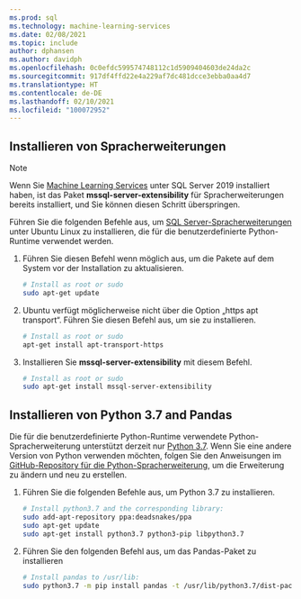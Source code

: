 ```yaml
---
ms.prod: sql
ms.technology: machine-learning-services
ms.date: 02/08/2021
ms.topic: include
author: dphansen
ms.author: davidph
ms.openlocfilehash: 0c0efdc599574748112c1d5909404603de24da2c
ms.sourcegitcommit: 917df4ffd22e4a229af7dc481dcce3ebba0aa4d7
ms.translationtype: HT
ms.contentlocale: de-DE
ms.lasthandoff: 02/10/2021
ms.locfileid: "100072952"
---
```

## <a name="install-language-extensions"></a>Installieren von Spracherweiterungen

> [!NOTE]
> Wenn Sie [Machine Learning Services](../../sql-server-machine-learning-services.md) unter SQL Server 2019 installiert haben, ist das Paket **mssql-server-extensibility** für Spracherweiterungen bereits installiert, und Sie können diesen Schritt überspringen.

Führen Sie die folgenden Befehle aus, um [SQL Server-Spracherweiterungen](../../../language-extensions/language-extensions-overview.md) unter Ubuntu Linux zu installieren, die für die benutzerdefinierte Python-Runtime verwendet werden.

1. Führen Sie diesen Befehl wenn möglich aus, um die Pakete auf dem System vor der Installation zu aktualisieren.

    ```bash
    # Install as root or sudo
    sudo apt-get update
    ```

1. Ubuntu verfügt möglicherweise nicht über die Option „https apt transport“. Führen Sie diesen Befehl aus, um sie zu installieren.

    ```bash
    # Install as root or sudo
    apt-get install apt-transport-https
    ```

1. Installieren Sie **mssql-server-extensibility** mit diesem Befehl.

    ```bash
    # Install as root or sudo
    sudo apt-get install mssql-server-extensibility
    ```

## <a name="install-python-37-and-pandas"></a>Installieren von Python 3.7 and Pandas

Die für die benutzerdefinierte Python-Runtime verwendete Python-Spracherweiterung unterstützt derzeit nur [Python 3.7](https://www.python.org/). Wenn Sie eine andere Version von Python verwenden möchten, folgen Sie den Anweisungen im [GitHub-Repository für die Python-Spracherweiterung](https://github.com/microsoft/sql-server-language-extensions/tree/master/language-extensions/python), um die Erweiterung zu ändern und neu zu erstellen.

1. Führen Sie die folgenden Befehle aus, um Python 3.7 zu installieren.

    ```bash
    # Install python3.7 and the corresponding library:
    sudo add-apt-repository ppa:deadsnakes/ppa
    sudo apt-get update
    sudo apt-get install python3.7 python3-pip libpython3.7
    ```

1. Führen Sie den folgenden Befehl aus, um das Pandas-Paket zu installieren

    ```bash
    # Install pandas to /usr/lib:
    sudo python3.7 -m pip install pandas -t /usr/lib/python3.7/dist-packages
    ```
